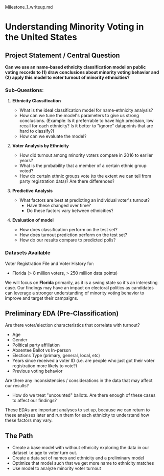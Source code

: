 Milestone_1_writeup.md

# Understanding Minority Voting in the United States

## Project Statement / Central Question

**Can we use an name-based ethnicity classification model on public voting records to (1) draw conclusions about minority voting behavior and (2) apply this model to voter turnout of minority ethnicities?**

### Sub-Questions:

1) **Ethnicity Classification**
    * What is the ideal classification model for name-ethnicity analysis?
    * How can we tune the model's parameters to give us strong conclusions. 
		(Example: Is it preferrable to have high precision, low recall for each ethnicity? Is it better to "ignore" datapoints that are hard to classify?)
    * How can we evaluate the model?

2) **Voter Analysis by Ethnicity**
    * How did turnout among minority voters compare in 2016 to earlier years? 
    * What is the probability that a member of a certain ethnic group voted?
    * How do certain ethnic groups vote (to the extent we can tell from party registration data)? Are there differences? 

3) **Predictive Analysis**
    * What factors are best at predicting an individual voter's turnout?
      * Have these changed over time?
      * Do these factors vary between ethnicities?

4) **Evaluation of model**
    * How does classification perform on the test set?
    * How does turnout prediction perform on the test set?
    * How do our results compare to predicted polls?

### Datasets Available

Voter Registration File and Voter History for:
* Florida (> 8 million voters, > 250 million data points)

We will focus on **Florida** primarily, as it is a swing state so it's an interesting case. Our findings may have an impact on electoral politics as candidates can leverage a stronger understanding of minority voting behavior to improve and target their campaigns.

## Preliminary EDA (Pre-Classification)
Are there voter/election characteristics that correlate with turnout?
- Age
- Gender
- Political party affiliation
- Absentee Ballot vs In-person
- Elections Type (primary, general, local, etc)
- Years since received a voter ID (i.e. are people who just got their voter registration more likely to vote?)
- Previous voting behavior

Are there any inconsistencies / considerations in the data that may affect our results?
- How do we treat "uncounted" ballots. Are there enough of these cases to affect our findings?

These EDAs are important analyses to set up, because we can return to these analyses later and run them for each ethnicity to understand how these factors may vary.

## The Path
- Create a base model with without ethnicity exploring the data in our dataset i.e age to voter turn out.
- Create a data set of names and ethnicity and a preliminary model 
- Optimize that model such that we get more name to ethnicity matches
- Use model to analyze minority voter turnout